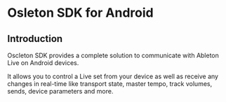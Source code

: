 # Osleton SDK for Android

## Introduction

Oscleton SDK provides a complete solution to communicate with Ableton Live on Android devices.

It allows you to control a Live set from your device as well as receive any changes in real-time like transport state, master tempo, track volumes, sends, device parameters and more.